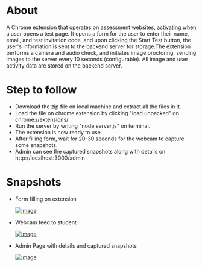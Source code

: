 # About
A Chrome extension that operates on assessment websites, activating when a user opens a test page. It opens a form for the user to enter their name, email, and test invitation code, and upon clicking the Start Test button, the user's information is sent to the backend server for storage.The extension performs a camera and audio check, and initiates image proctoring, sending images to the server every 10 seconds (configurable). All image and user activity data are stored on the backend server.

# Step to follow
* Download the zip file on local machine and extract all the files in it.
* Load the file on chrome extension by clicking "load unpacked" on chrome://extensions/
* Run the server by writing "node server.js" on terminal.
* The extension is now ready to use.
* After filling form, wait for 20-30 seconds for the webcam to capture some snapshots.
* Admin can see the captured snapshots along with details on http://localhost:3000/admin

# Snapshots
* Form filling on extension

  [![image](https://www.linkpicture.com/q/Screenshot-2023-02-10-114214_1.png)](https://www.linkpicture.com/view.php?img=LPic63e5e30a710dc84613095)
  
* Webcam feed to student
  
  [![image](https://www.linkpicture.com/q/Screenshot-2023-02-10-114532.png)](https://www.linkpicture.com/view.php?img=LPic63e5e3a1146f01708740953)
  
* Admin Page with details and captured snapshots

  [![image](https://www.linkpicture.com/q/Screenshot-2023-02-10-114639.png)](https://www.linkpicture.com/view.php?img=LPic63e5e42b0d46c72837804)
